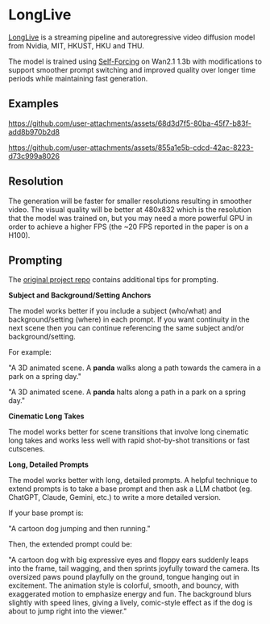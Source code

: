 # LongLive

[LongLive](https://nvlabs.github.io/LongLive) is a streaming pipeline and autoregressive video diffusion model from Nvidia, MIT, HKUST, HKU and THU.

The model is trained using [Self-Forcing](https://self-forcing.github.io/) on Wan2.1 1.3b with modifications to support smoother prompt switching and improved quality over longer time periods while maintaining fast generation.

## Examples

https://github.com/user-attachments/assets/68d3d7f5-80ba-45f7-b83f-add8b970b2d8

https://github.com/user-attachments/assets/855a1e5b-cdcd-42ac-8223-d73c999a8026

## Resolution

The generation will be faster for smaller resolutions resulting in smoother video. The visual quality will be better at 480x832 which is the resolution that the model was trained on, but you may need a more powerful GPU in order to achieve a higher FPS (the ~20 FPS reported in the paper is on a H100).

## Prompting

The [original project repo](https://github.com/NVlabs/LongLive) contains additional tips for prompting.

**Subject and Background/Setting Anchors**

The model works better if you include a subject (who/what) and background/setting (where) in each prompt. If you want continuity in the next scene then you can continue referencing the same subject and/or background/setting.

For example:

"A 3D animated scene. A **panda** walks along a path towards the camera in a park on a spring day."

"A 3D animated scene. A **panda** halts along a path in a park on a spring day."

**Cinematic Long Takes**

The model works better for scene transitions that involve long cinematic long takes and works less well with rapid shot-by-shot transitions or fast cutscenes.

**Long, Detailed Prompts**

The model works better with long, detailed prompts. A helpful technique to extend prompts is to take a base prompt and then ask a LLM chatbot (eg. ChatGPT, Claude, Gemini, etc.) to write a more detailed version.

If your base prompt is:

"A cartoon dog jumping and then running."

Then, the extended prompt could be:

"A cartoon dog with big expressive eyes and floppy ears suddenly leaps into the frame, tail wagging, and then sprints joyfully toward the camera. Its oversized paws pound playfully on the ground, tongue hanging out in excitement. The animation style is colorful, smooth, and bouncy, with exaggerated motion to emphasize energy and fun. The background blurs slightly with speed lines, giving a lively, comic-style effect as if the dog is about to jump right into the viewer."
